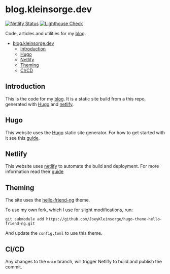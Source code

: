 # blog.kleinsorge.dev

[![Netlify Status](https://api.netlify.com/api/v1/badges/9d9f896a-16b7-42f9-b874-d2493b10be37/deploy-status)](https://app.netlify.com/sites/confident-ride-4e3bfb/deploys) [![Lighthouse Check](https://github.com/JoeyKleinsorge/blog/actions/workflows/lighthouse_check.yml/badge.svg)](https://github.com/JoeyKleinsorge/blog/actions/workflows/lighthouse_check.yml)

Code, articles and utilities for my [blog](https://blog.kleinsorge.dev).

- [blog.kleinsorge.dev](#blogkleinsorgedev)
  - [Introduction](#introduction)
  - [Hugo](#hugo)
  - [Netlify](#netlify)
  - [Theming](#theming)
  - [CI/CD](#cicd)

## Introduction

This is the code for my [blog](https://blog.kleinsorge.dev). It is a static site build from a this repo, generated with [Hugo](https://gohugo.io/) and [netlify](https://www.netlify.com).

## Hugo

This website uses the [Hugo](https://gohugo.io/) static site generator. For how to get started with it see this [guide](https://gohugo.io/getting-started/quick-start/).

## Netlify

This website uses [netlify](https:/netlify.com) to automate the build and deployment. For more information read their [guide](https://docs.netlify.com/?_gl=1%2a1y0luh0%2a_gcl_aw%2aR0NMLjE2MzE2Njk4MjYuQ2owS0NRandrSUdLQmhDeEFSSXNBSU5NaW9MUTRTMFliaDc5U24wVVVIcDlhRHRILWZ4U3RRWllVeldaRVljc1VsNW1takUtRlJLT3laY2FBcHcwRUFMd193Y0I.)

## Theming

The site uses the [hello-friend-ng](https://github.com/rhazdon/hugo-theme-hello-friend-ng) theme.

To use my own fork, which I use for slight modifications, run:

```
git submodule add https://github.com/JoeyKleinsorge/hugo-theme-hello-friend-ng.git
```

And update the `config.toml` to use this theme.

## CI/CD

Any changes to the `main` branch, will trigger Netlify to build and publish the commit.
